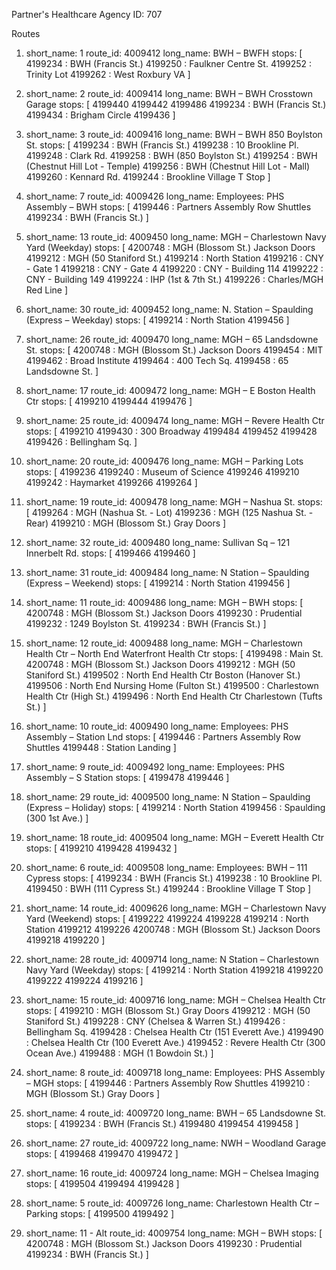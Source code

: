 Partner's Healthcare
Agency ID: 707

Routes

1.    short_name: 1
      route_id: 4009412
      long_name: BWH – BWFH
      stops: [
        4199234 : BWH (Francis St.)
        4199250 : Faulkner Centre St.
        4199252 : Trinity Lot
        4199262 : West Roxbury VA
      ]

2.    short_name: 2
      route_id: 4009414
      long_name: BWH – BWH Crosstown Garage
      stops: [
        4199440
        4199442
        4199486
        4199234 : BWH (Francis St.)
        4199434 : Brigham Circle
        4199436
      ]

3.    short_name: 3
      route_id: 4009416
      long_name: BWH – BWH 850 Boylston St.
      stops: [
        4199234 : BWH (Francis St.)
        4199238 : 10 Brookline Pl.
        4199248 : Clark Rd.
        4199258 : BWH (850 Boylston St.)
        4199254 : BWH (Chestnut Hill Lot - Temple)
        4199256 : BWH (Chestnut Hill Lot - Mall)
        4199260 : Kennard Rd.
        4199244 : Brookline Village T Stop
      ]

4.    short_name: 7
      route_id: 4009426
      long_name: Employees: PHS Assembly – BWH
      stops: [
        4199446 : Partners Assembly Row Shuttles
        4199234 : BWH (Francis St.)
      ]

5.    short_name: 13
      route_id: 4009450
      long_name: MGH – Charlestown Navy Yard (Weekday)
      stops: [
        4200748 : MGH (Blossom St.) Jackson Doors
        4199212 : MGH (50 Staniford St.)
        4199214 : North Station
        4199216 : CNY - Gate 1
        4199218 : CNY - Gate 4
        4199220 : CNY - Building 114
        4199222 : CNY - Building 149
        4199224 : IHP (1st & 7th St.)
        4199226 : Charles/MGH Red Line
      ]

6.    short_name: 30
      route_id: 4009452
      long_name: N. Station – Spaulding (Express – Weekday)
      stops: [
        4199214 : North Station
        4199456
      ]

7.    short_name: 26
      route_id: 4009470
      long_name: MGH – 65 Landsdowne St.
      stops: [
        4200748 : MGH (Blossom St.) Jackson Doors
        4199454 : MIT
        4199462 : Broad Institute
        4199464 : 400 Tech Sq.
        4199458 : 65 Landsdowne St.
      ]

8.    short_name: 17
      route_id: 4009472
      long_name: MGH – E Boston Health Ctr
      stops: [
        4199210
        4199444
        4199476
      ]

9.    short_name: 25
      route_id: 4009474
      long_name: MGH – Revere Health Ctr
      stops: [
        4199210
        4199430 : 300 Broadway
        4199484
        4199452
        4199428
        4199426 : Bellingham Sq.
      ]

10.   short_name: 20
      route_id: 4009476
      long_name: MGH – Parking Lots
      stops: [
        4199236
        4199240 : Museum of Science
        4199246
        4199210
        4199242 : Haymarket
        4199266
        4199264
      ]

11.   short_name: 19
      route_id: 4009478
      long_name: MGH – Nashua St.
      stops: [
        4199264 : MGH (Nashua St. - Lot)
        4199236 : MGH (125 Nashua St. - Rear)
        4199210 : MGH (Blossom St.) Gray Doors
      ]

12.   short_name: 32
      route_id: 4009480
      long_name: Sullivan Sq – 121 Innerbelt Rd.
      stops: [
        4199466
        4199460
      ]

13.   short_name: 31
      route_id: 4009484
      long_name: N Station – Spaulding (Express – Weekend)
      stops: [
        4199214 : North Station
        4199456
      ]

14.   short_name: 11
      route_id: 4009486
      long_name: MGH – BWH
      stops: [
        4200748 : MGH (Blossom St.) Jackson Doors
        4199230 : Prudential
        4199232 : 1249 Boylston St.
        4199234 : BWH (Francis St.)
      ]

15.   short_name: 12
      route_id: 4009488
      long_name: MGH – Charlestown Health Ctr – North End Waterfront Health Ctr
      stops: [
        4199498 : Main St.
        4200748 : MGH (Blossom St.) Jackson Doors
        4199212 : MGH (50 Staniford St.)
        4199502 : North End Health Ctr Boston (Hanover St.)
        4199506 : North End Nursing Home (Fulton St.)
        4199500 : Charlestown Health Ctr (High St.)
        4199496 : North End Health Ctr Charlestown (Tufts St.)
      ]

16.   short_name: 10
      route_id: 4009490
      long_name: Employees: PHS Assembly – Station Lnd
      stops: [
        4199446 : Partners Assembly Row Shuttles
        4199448 : Station Landing
      ]

17.   short_name: 9
      route_id: 4009492
      long_name: Employees: PHS Assembly – S Station
      stops: [
        4199478
        4199446
      ]

18.   short_name: 29
      route_id: 4009500
      long_name: N Station – Spaulding (Express – Holiday)
      stops: [
        4199214 : North Station
        4199456 : Spaulding (300 1st Ave.)
      ]

19.   short_name: 18
      route_id: 4009504
      long_name: MGH – Everett Health Ctr
      stops: [
        4199210
        4199428
        4199432
      ]

20.   short_name: 6
      route_id: 4009508
      long_name: Employees: BWH – 111 Cypress
      stops: [
        4199234 : BWH (Francis St.)
        4199238 : 10 Brookline Pl.
        4199450 : BWH (111 Cypress St.)
        4199244 : Brookline Village T Stop
      ]

21.   short_name: 14
      route_id: 4009626
      long_name: MGH – Charlestown Navy Yard (Weekend)
      stops: [
        4199222
        4199224
        4199228
        4199214 : North Station
        4199212
        4199226
        4200748 : MGH (Blossom St.) Jackson Doors
        4199218
        4199220
      ]

22.   short_name: 28
      route_id: 4009714
      long_name: N Station – Charlestown Navy Yard (Weekday)
      stops: [
        4199214 : North Station
        4199218
        4199220
        4199222
        4199224
        4199216
      ]

23.   short_name: 15
      route_id: 4009716
      long_name: MGH – Chelsea Health Ctr
      stops: [
        4199210 : MGH (Blossom St.) Gray Doors
        4199212 : MGH (50 Staniford St.)
        4199228 : CNY (Chelsea & Warren St.)
        4199426 : Bellingham Sq.
        4199428 : Chelsea Health Ctr (151 Everett Ave.)
        4199490 : Chelsea Health Ctr (100 Everett Ave.)
        4199452 : Revere Health Ctr (300 Ocean Ave.)
        4199488 : MGH (1 Bowdoin St.)
      ]

24.   short_name: 8
      route_id: 4009718
      long_name: Employees: PHS Assembly – MGH
      stops: [
        4199446 : Partners Assembly Row Shuttles
        4199210 : MGH (Blossom St.) Gray Doors
      ]

25.   short_name: 4
      route_id: 4009720
      long_name: BWH – 65 Landsdowne St.
      stops: [
        4199234 : BWH (Francis St.)
        4199480
        4199454
        4199458
      ]

26.   short_name: 27
      route_id: 4009722
      long_name: NWH – Woodland Garage
      stops: [
        4199468
        4199470
        4199472
      ]

27.   short_name: 16
      route_id: 4009724
      long_name: MGH – Chelsea Imaging
      stops: [
        4199504
        4199494
        4199428
      ]

28.   short_name: 5
      route_id: 4009726
      long_name: Charlestown Health Ctr – Parking
      stops: [
        4199500
        4199492
      ]

29.   short_name: 11 - Alt
      route_id: 4009754
      long_name: MGH – BWH
      stops: [
        4200748 : MGH (Blossom St.) Jackson Doors
        4199230 : Prudential
        4199234 : BWH (Francis St.)
      ]
